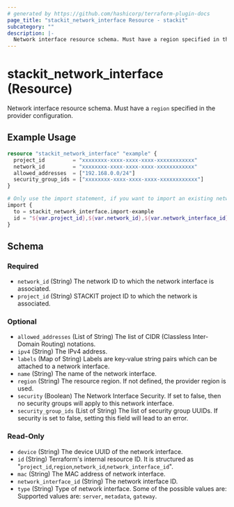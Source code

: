 ```yaml
---
# generated by https://github.com/hashicorp/terraform-plugin-docs
page_title: "stackit_network_interface Resource - stackit"
subcategory: ""
description: |-
  Network interface resource schema. Must have a region specified in the provider configuration.
---
```


# stackit_network_interface (Resource)

Network interface resource schema. Must have a `region` specified in the provider configuration.

## Example Usage

```terraform
resource "stackit_network_interface" "example" {
  project_id         = "xxxxxxxx-xxxx-xxxx-xxxx-xxxxxxxxxxxx"
  network_id         = "xxxxxxxx-xxxx-xxxx-xxxx-xxxxxxxxxxxx"
  allowed_addresses  = ["192.168.0.0/24"]
  security_group_ids = ["xxxxxxxx-xxxx-xxxx-xxxx-xxxxxxxxxxxx"]
}

# Only use the import statement, if you want to import an existing network interface
import {
  to = stackit_network_interface.import-example
  id = "${var.project_id},${var.network_id},${var.network_interface_id}"
}
```

<!-- schema generated by tfplugindocs -->
## Schema

### Required

- `network_id` (String) The network ID to which the network interface is associated.
- `project_id` (String) STACKIT project ID to which the network is associated.

### Optional

- `allowed_addresses` (List of String) The list of CIDR (Classless Inter-Domain Routing) notations.
- `ipv4` (String) The IPv4 address.
- `labels` (Map of String) Labels are key-value string pairs which can be attached to a network interface.
- `name` (String) The name of the network interface.
- `region` (String) The resource region. If not defined, the provider region is used.
- `security` (Boolean) The Network Interface Security. If set to false, then no security groups will apply to this network interface.
- `security_group_ids` (List of String) The list of security group UUIDs. If security is set to false, setting this field will lead to an error.

### Read-Only

- `device` (String) The device UUID of the network interface.
- `id` (String) Terraform's internal resource ID. It is structured as "`project_id`,`region`,`network_id`,`network_interface_id`".
- `mac` (String) The MAC address of network interface.
- `network_interface_id` (String) The network interface ID.
- `type` (String) Type of network interface. Some of the possible values are: Supported values are: `server`, `metadata`, `gateway`.

